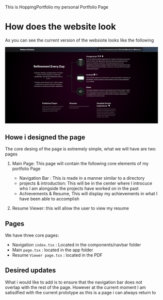 This is HoppingPortfolio my personal Portfolio Page

# How does the website look
As you can see the current version of the websiote looks like the following

![Hopper-Portfolio](image-1.png)

## Howe i designed the page
The core desing of the page is extremely simple, what we will have are two pages 

1. Main Page: This page will contain the following core elements of my portfolio Page
   - Navigation Bar : This is made in a manner similar to a directory
   - projects & introduction: This will be in the center where I introcuce who I am alongside the projects  have worked on in the past
   - Achievements & Resume, This will display my achievements in what I have been able to accomplish

2. Resume Viewer: this will allow the user to view my resume

## Pages

We have three core pages:
 - Navigation ```index.tsx``` : Located in the components/navbar folder
 - Main  ```page.tsx``` : located in the app folder
 - Resume ```Viewer page.tsx``` : located in the PDF
  
## Desired updates

What i would like to add is to ensure that the navigation bar does not overlap with the rest of the page. However at the current moment I am satisdfied with the current prototype as this is a page i can always return to

